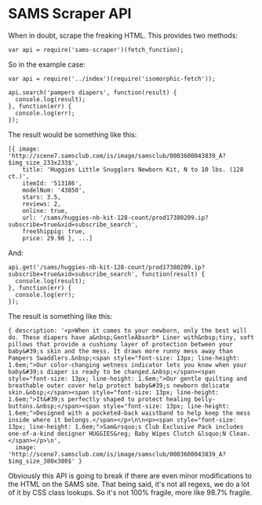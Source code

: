 SAMS Scraper API
================

When in doubt, scrape the freaking HTML. This provides two methods:

```
var api = require('sams-scraper')(fetch_function);
```

So in the example case:

```
var api = require('../index')(require('isomorphic-fetch'));
```

```
api.search('pampers diapers', function(result) {
  console.log(result);
}, function(err) {
  console.log(err);
});
```

The result would be something like this:

```
[{ image: 'http://scene7.samsclub.com/is/image/samsclub/0003600043839_A?$img_size_233x233$',
    title: 'Huggies Little Snugglers Newborn Kit, N to 10 lbs. (128 ct.)',
    itemId: '513186',
    modelNum: '43850',
    stars: 3.5,
    reviews: 2,
    online: true,
    url: '/sams/huggies-nb-kit-128-count/prod17380209.ip?subscribe=true&xid=subscribe_search',
    freeShippig: true,
    price: 29.98 }, ...]
 ```

And:

```
api.get('/sams/huggies-nb-kit-128-count/prod17380209.ip?subscribe=true&xid=subscribe_search', function(result) {
  console.log(result);
}, function(err) {
  console.log(err);
});
```

The result is something like this:

```
{ description: '<p>When it comes to your newborn, only the best will do. These diapers have a&nbsp;GentleAbsorb* Liner with&nbsp;tiny, soft pillows that provide a cushiony layer of protection between your baby&#39;s skin and the mess. It draws more runny mess away than Pampers Swaddlers.&nbsp;<span style="font-size: 13px; line-height: 1.6em;">Our color-changing wetness indicator lets you know when your baby&#39;s diaper is ready to be changed.&nbsp;</span><span style="font-size: 13px; line-height: 1.6em;">Our gentle quilting and breathable outer cover help protect baby&#39;s newborn delicate skin.&nbsp;</span><span style="font-size: 13px; line-height: 1.6em;">It&#39;s perfectly shaped to protect healing belly-buttons.&nbsp;</span><span style="font-size: 13px; line-height: 1.6em;">Designed with a pocketed-back waistband to help keep the mess inside where it belongs.</span></p>\n\n<p><span style="font-size: 13px; line-height: 1.6em;">Sam&rsquo;s Club Exclusive Pack includes one-of-a-kind designer HUGGIES&reg; Baby Wipes Clutch &lsquo;N Clean.</span></p>\n',
  image: 'http://scene7.samsclub.com/is/image/samsclub/0003600043839_A?$img_size_380x380$' }
```

Obviously this API is going to break if there are even
minor modifications to the HTML on the SAMS site. That being
said, it's not all regexs, we do a lot of it by CSS class
lookups. So it's not 100% fragile, more like 98.7% fragile.
